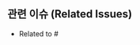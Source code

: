 ## 관련 이슈 (Related Issues)

<!--
  이 PR과 관련된 이슈를 링크하세요. GitHub의 키워드를 사용하여 자동으로 이슈를 연결할 수 있습니다.
  예: Closes #123, Fixes #456, Resolves #789, Related to #2
-->

- Related to #
